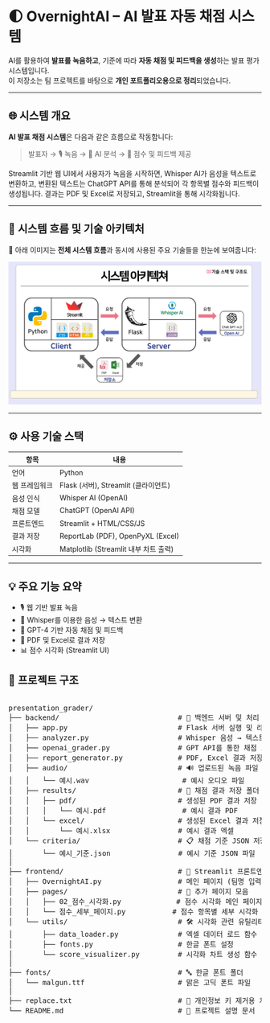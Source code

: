 # 🌓 OvernightAI – AI 발표 자동 채점 시스템

AI를 활용하여 **발표를 녹음하고**, 기준에 따라 **자동 채점 및 피드백을 생성**하는 발표 평가 시스템입니다.  
이 저장소는 팀 프로젝트를 바탕으로 **개인 포트폴리오용으로 정리**되었습니다.

---
## 🌐 시스템 개요

**AI 발표 채점 시스템**은 다음과 같은 흐름으로 작동합니다:

> 발표자 → 🎙 녹음 → 🧠 AI 분석 → 📄 점수 및 피드백 제공

Streamlit 기반 웹 UI에서 사용자가 녹음을 시작하면, Whisper AI가 음성을 텍스트로 변환하고, 변환된 텍스트는 ChatGPT API를 통해 분석되어 각 항목별 점수와 피드백이 생성됩니다. 결과는 PDF 및 Excel로 저장되고, Streamlit을 통해 시각화됩니다.

---

## 🧭 시스템 흐름 및 기술 아키텍처

📌 아래 이미지는 **전체 시스템 흐름**과 동시에 사용된 주요 기술들을 한눈에 보여줍니다:

<p align="center">
  <img src="readmeimg/systempage.png" alt="시스템 아키텍처" width="700"/>
</p>

---

## ⚙️ 사용 기술 스택

| 항목         | 내용 |
|--------------|------|
| 언어         | Python |
| 웹 프레임워크 | Flask (서버), Streamlit (클라이언트) |
| 음성 인식    | Whisper AI (OpenAI) |
| 채점 모델    | ChatGPT (OpenAI API) |
| 프론트엔드   | Streamlit + HTML/CSS/JS |
| 결과 저장    | ReportLab (PDF), OpenPyXL (Excel) |
| 시각화       | Matplotlib (Streamlit 내부 차트 출력) |

---

## 💡 주요 기능 요약

- 🎙 웹 기반 발표 녹음
- 🧠 Whisper를 이용한 음성 → 텍스트 변환
- 🤖 GPT-4 기반 자동 채점 및 피드백
- 📄 PDF 및 Excel로 결과 저장
- 📊 점수 시각화 (Streamlit UI)

## 📁 프로젝트 구조

<pre>

presentation_grader/
├── backend/                            # 🎯 백엔드 서버 및 처리 로직
│   ├── app.py                          # Flask 서버 실행 및 라우팅
│   ├── analyzer.py                     # Whisper 음성 → 텍스트 변환
│   ├── openai_grader.py                # GPT API를 통한 채점 로직
│   ├── report_generator.py             # PDF, Excel 결과 저장 처리
│   ├── audio/                          # 🔊 업로드된 녹음 파일 저장 폴더
│   │   └── 예시.wav                      # 예시 오디오 파일
│   ├── results/                        # 📁 채점 결과 저장 폴더
│   │   ├── pdf/                        # 생성된 PDF 결과 저장
│   │   │   └── 예시.pdf                  # 예시 결과 PDF
│   │   └── excel/                      # 생성된 Excel 결과 저장
│   │       └── 예시.xlsx                # 예시 결과 엑셀
│   └── criteria/                       # 📋 채점 기준 JSON 저장 폴더
│       └── 예시_기준.json                # 예시 기준 JSON 파일
│
├── frontend/                           # 🎨 Streamlit 프론트엔드 앱
│   ├── OvernightAI.py                  # 메인 페이지 (팀명 입력, 녹음, 채점)
│   ├── pages/                          # 📄 추가 페이지 모음
│   │   ├── 02_점수_시각화.py             # 점수 시각화 메인 페이지
│   │   └── 점수_세부_페이지.py           # 점수 항목별 세부 시각화
│   └── utils/                          # 🛠️ 시각화 관련 유틸리티 모음
│       ├── data_loader.py              # 엑셀 데이터 로드 함수
│       ├── fonts.py                    # 한글 폰트 설정
│       └── score_visualizer.py         # 시각화 차트 생성 함수
│
├── fonts/                              # 🔤 한글 폰트 폴더
│   └── malgun.ttf                      # 맑은 고딕 폰트 파일
│
├── replace.txt                         # 🧼 개인정보 키 제거용 치환 텍스트 파일 (옵션)
└── README.md                           # 📘 프로젝트 설명 문서

</pre>

